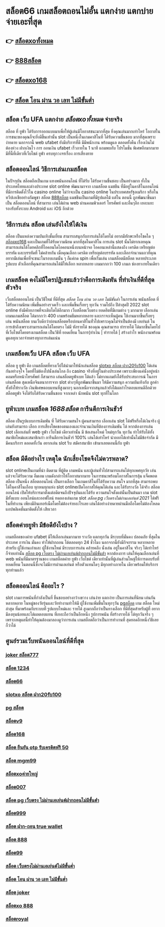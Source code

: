 # สล็อต66  เกมสล็อตถอนไม่อั้น แตกง่าย แตกบ่าย จ่ายเอะที่สุด

## 👉 [สล็อตxoทั้งหมด](https://www.gamblerape.com/demogame/)
## 👉 [888สล็อต](https://m.gamblerape.com/login?action=login)
## 👉 [สล็อตxo168](https://m.gamblerape.com/login?action=login)
## 👉 [สล็อต โอน ผ่าน วอ เลท ไม่มีขั้นต่ำ](https://m.gamblerape.com/login?action=register)

## สล็อต  เว็บ UFA แตกง่าย *สล็อตxoทั้งหมด* จ่ายจริง

สล็อต ที่  ยูฟ่า  ได้รับการออกแบบมาเพื่อให้ผู้เล่นมีโอกาสชนะมากที่สุด ยิ่งคุณเล่นมากเท่าไหร่ โอกาสในการชนะของคุณก็จะยิ่งดีขึ้นเท่านั้น  slot เป็นหนึ่งในเกมคาสิโนที่ ได้รับความชื่นชอบ มากที่สุดเพราะ ง่ายดาย นอกจากนี้ web  ufabet  ยังมีบริการที่ดี มีมีพนักงาน พร้อมดูแล ตลอดทั้งคืน  เรื่องเงินไม่ต้องห่วง ฝากเงินไว   การ ถอนเงิน ufabet เร็วภายใน 1 นาที แถมพบกับ โปรโมชั่น  พิเศษอีกมากมายมีที่นี้ที่เดียวที่เว็บไชต์  ยูฟ่า  ครบทุกวงจรเรื่อง การเสี่ยงทาย


## สล็อตออนไลน์ วิธีการเล่นเกมสล็อต

ในปัจจุบัน  สล็อตถือเป็นเกม แทงพนันออนไลน์ ที่ได้รับ ได้รับความชื่นชอบ เป็นอย่างมาก ทั้งในประเทศไทยและต่างประเทศ slot online พัฒนามาจาก  เกมสล็อต แมชชีน ที่มีอยู่ในคาสิโนออนไลน์   ที่มีการติดตั้งไว้ใน casino online   ไม่ว่าจะเป็น casino online   ในประเทศสหรัฐอเมริกา หรือในทวีปเอเชียอย่างกัมพูชา สล็อต [888สล็อต](https://m.gamblerape.com/login?action=login)  แมชชีนเป็นเกมที่มีรูปผลไม้ แต่ใน ตอนนี้  ถูกพัฒนาขึ้นมาเป็น สล็อตออนไลน์  ที่สามารถ เล่นได้ผ่าน  web  ผ่านคอมพิวเตอร์ โทรศัพท์  และอื่นๆอีก เยอะแยะ รองรับทั้งระบบ Android และ iOS อีกด้วย

## วิธีการเล่น สล็อต เล่นยังไงให้ได้เงิน

สล็อต เป็นแหล่งความบันเทิงชั้นเยี่ยม สามารถสนุกกับการเล่นได้โดยไม่ อยากมีทักษะหรือโชคใด ๆ [สล็อตxo168](https://m.gamblerape.com/login?action=register) และเป็นเกมที่ได้รับความนิยม มากที่สุดในคาสิโน  การเล่น slot นั้นไม่ยากเลยคุณสามารถเล่นได้โดยคลิกที่ไอคอนใดไอคอนหนึ่งบนหน้าจอ ไอคอนเหล่านี้แสดงถึง เครดิต  เหรียญต่อบรรทัด และบรรทัดที่ ไม่คล้ายกัน เมื่อคุณเลือก เครดิต   เหรียญต่อบรรทัด และเลือกจำนวนแถวที่คุณ อยากมีเล่นเพื่อที่จะชนะในรอบเกมนั้น ๆ ก็แค่กด   spin เพื่อเริ่มเล่น เกมสล็อตมีสล็อต หลายประเภท รูปแบบ ตัวเลือกที่คุณสามารถเล่นได้มีให้เลือก หลากหลาย เกมมากกว่า 100 เกมภ ช่องทางายในเดียว


##  เกมสล็อต คงไม่มีใครปฏิเสธแล้วว่าคือการเดิมพัน ที่ทำเงินที่ดีที่สุดตัวจริง

 เว็บสล็อตออนไลน์ เป็นวิธีใหม่  ที่ดีที่สุด *สล็อต โอน ผ่าน วอ เลท ไม่มีขั้นต่ำ* ในการเล่น พนันสล็อต ที่ได้รับความนิยม  เพิ่มขึ้นอย่างรวดเร็ว และเพิ่มขึ้นเรื่อยๆ ทุกวัน รวมไปถึง ปีล่าสุดปี 2022 slot online ยังมีศักยภาพที่จะเติบโตได้อีกมาก เว็บสล็อตเว็บตรง  ยอดฮิตที่มีเกมต่าง ๆ มากมาย เลือกเล่นเกมนเกมสล็อต ได้มากกว่า 400 เกมพร้อมธีมหลากหลาย และเราจะเห็นผู้คน ใช้งานมากขึ้นเรื่อยๆ เล่น พนันสล็อต บนเว็บดีกว่าบ่อนสล็อตหรือบ่อนคาสิโนทั่วไปเพราะคุณไม่จำเป็นต้องมี เอเย่นต์ ในการเข้าถึงเพราะสามารถเล่นได้โดยตรง ไม่มี หักรายได้ ของคุณ คุณสามารถ ทำรายได้ ได้มากขึ้นโดยไปที่เว็บไซต์โดยตรงเกมสล็อต เป็นวิธีที่ ยอดเยี่ยม ในการ{ทำเงิน | ทำรายได้ | สร้างกำไร พนักงานพร้อมดูแลทุกเวลาจ่ายตรงทุกการเล่นแน่น

##  เกมสล็อตเว็บ UFA สล็อต   เว็บ UFA

สล็อต ยู ยูฟ่า คือ  เกมสล็อตที่ทางเว็ปได้นำมาให้นักเล่นสล็อต  [slotxo สล็อต ฝาก20รับ100](https://m.gamblerape.com/login?action=register) ได้เล่นกันอย่างจุใจ โดยที่ไม่ต้องไปนั่งเล่นไกล ถึง casino จริงที่อยู่ในต่างประเทศ เพราะเพียงแค่นั่งอยู่หน้าคอมหรือหน้าโทรศัพท์ ก็สามารถ เล่นสล็อตยูฟ่าเบท  ได้แล้ว  ไม่ยากแถมยังได้รับประสบการณ์ ในการเล่นสล็อต สุดเหนือจินตนาการจาก slot ต่างๆที่ถูกพัฒนาขึ้นมา ให้มีความสนุก ความบันเทิงกับ ลูกค้า ทั้งยังให้รางวัล เงินพิเศษตอบแทนที่สูงมากๆ นอกเหนือจากสนุกแล้วยังได้ผลกำไรตอบแทนดีอีกด้วย  สล็อตยูฟ่า จึงได้รับได้รับความชื่นชอบ จากเหล่า นักพนัน  slot  ทุกที่ในโลก


## ยูฟ่าเบท  เกมสล็อต ***1688สล็อต*** การีนตีการเงินชัวร์

สล็อต เป็นรูปแบบการเดิมพัน ที่  ได้รับความสนใจ ผู้คนสามารถ เลือกเล่น slot ได้ฟรีหรือได้เงินจริง ผู้เล่นยังสามารถ เลือก การเสี่ยงโชคของตนเองและจำนวนเงินที่ต้องการเดิมพัน ได้ หากต้องการเล่น slot เลือกเล่นที่ web   ยูฟ่า เว็บไชต์ เดียวเท่านั้น มี ข้อเสนอใหม่ ใหม่ทุกวัน ทุกวัน   ทำให้รับได้ทั้ง สมาชิกใหม่และสมาชิกเก่า การีนตีการเงินชัวร์ 100% เล่นได้เท่าไหร่ นำออกได้เท่านั้นไม่มีข้อจำกัด มี มีคนบริการ ตลอดทั้งวัน   อยากเล่น slot รีบ สมัครสมาชิก เข้ามาเลยตอนนี้กับ  ยูฟ่า


## สล็อต  มีดีอย่างไร เหตุใด  นักเสี่ยงโชคจึงไม่ควรพลาด?

 slot onlineเป็นเกมที่น่า ติดตาม ที่ผู้ติด เกมพนัน และผู้เล่นทั่วไปสามารถเล่นได้ทุกเพศทุกวัย เล่นแล้วจะได้รับความ อิ่มเอม เกมดังกล่าวให้โอกาสมากมาย ในการชนะพร้อมโอกาสในการลุ้น แจ็คพอต  สล็อต เป็นหนึ่ง สล็อตออนไลน์ เป็นทางเลือก ในเกมคาสิโนที่ได้รับความ สนใจ มากที่สุด สามารถพบได้ในคาสิโนเกือบ ทุกหนทุกแห่ง  slot onlineเปิดโอกาสให้คุณได้เล่น และได้รับรางวัล ได้จริง สล็อตออนไลน์  เปิดให้บริการมาตั้งแต่อดีตจนถึงปัจจุบันและได้รับ ความสนใจตั้งแต่นั้นเป็นต้นมา เกม slot มีทั้งแบบ ออนไลน์และออฟไลน์ ทดลองเล่นเกม slot *สล็อต pg เว็บตรงไม่ผ่านเอเย่นต์ 2021* ได้ฟรีในที่ทำงาน เพียงมีอินเทอร์เน็ตโดยไม่ต้องจ่ายอะไรเลย เล่นได้อย่างง่ายดายผ่านมือถือโดยไม่ต้องโหลดแอปพลิเคชั่นมาติดตั้งให้ เสียเวลา 


## สล็อตค่ายยูฟ่า มีข้อดียังไงบ้าง ?
 เกมสล็อตของค่าย ufabet มีให้เลือกเล่นมากมาย  รางวัล  แตกทุกวัน มีระบบที่มั่นคง ปลอดภัย  ที่สุดในประเทศ การเงิน มั่นคง   ทำให้ฝากถอน ได้ตลอดทุก 24 ชั่วโมง นอกจากนี้ยังมีกิจกรรม หลากหลาย สำหรับ ผู้ใช้งานเก่าและ ผู้ใช้งานใหม่ มีระบบการเล่น  คล้ายคลึง  นั่งเล่น อยู่ในคาสิโน  จริงๆ ได้เท่าไหร่ก็จ่ายเท่านั้น [สล็อต pg เว็บตรง ไม่ผ่านเอเย่นต์ฝากถอนไม่มีขั้นต่ํา]() หากต้องการ เล่นให้คุณเลือกเล่นที่ web พนันที่มีมาตรฐานของ เกมสล็อตค่าย ยูฟ่า เว็บไชต์ เดียวเท่านั้นที่ผู้เล่นส่วนใหญ่ให้การตอบรับที่ ยอดเยี่ยม ในตอนนี้ซึ่งจะไม่มีการผ่านเอเย่นต์ หรือตัวแทนใดๆ มีทุกอย่างภายใน เดียวพร้อมให้บริการทุกท่านแล้ว

## สล็อตออนไลน์ คืออะไร ?

 slot   เกมการพนันที่กำลังเป็นที่ ชื่นชอบอย่างกว้างขวาง  เล่นง่าย แตกง่าย  เป็นการเล่นที่นิยม เล่นกัน หลากหลาย ในหมู่ของวัยรุ่นและวัยทำงานทำให้มี ผู้ใช้งานเพิ่มขึ้นในทุกๆวัน  [pgสล็อต]() เกม สล็อต ใหม่ ล่าสุด ที่มาพร้อมกับระบบที่ รูปแบบใหม่และ รายได้ สูงมากถือว่าเป็นทางเลือก ที่ดีที่สุดสำหรับผู้ที่ อยากมีลงทุนน้อยและได้ผลตอบแทน ที่เยอะถือว่าเป็นอีกหนึ่ง รูปการพนัน ที่สร้างรายได้ ได้ทุกวันจริง ๆ เพราะเหตุผลนี้ทำให้คุณต้องมาลองดูว่าการเล่น เกมสล็อตถือว่าเป็นการทำงานที่ สุดยอดอีกหนึ่งวิธีเลยก็ว่าได้

## ศูนย์รวมเว็บพนันออนไลน์ที่ดีที่สุด

### [joker สล็อต777](https://atom.io/themes/สมัคร%20สล็อตเว็บตรง%20สล็อต%20666%20สล็อตออนไลน์%20ทดลองเล่นสล็อตทุกค่าย%20ใหม่ล่าสุด2022)
### [สล็อต 1234](https://atom.io/themes/ทดลองเล่นสล็อต%20สมัคร%20สล็อต168%20สล็อตออนไลน์%20PGSLOT%20สล็อตฟรี%20รวมทุกเว็บดัง%20รวมทุกค่ายใหม่)
### [สล็อต66](https://atom.io/themes/สมัคร%20เว็บตรง%20สล็อต%20888%20ฟรีเครดิต%2050%20สล็อตออนไลน์%20ทดลองเล่นสล็อตทุกค่าย%20ใหม่ล่าสุด2022)
### [slotxo สล็อต ฝาก20รับ100](https://atom.io/themes/สมัคร%20สล็อตเว็บตรง%20สล็อต%20โอน%20ผ่าน%20วอ%20เลท%20ไม่มีขั้น%20ต่ํา%202021%20ทดลองเล่น%20เกมสล็อต%20ใหม่ล่าสุด2022)
### [pg สล็อต](https://atom.io/themes/เว็บเกมทดลองเล่นสล็อตฟรี%20สล็อต66%20สล็อตออนไลน์%20สล็อตPG%20รวมทุกค่ายใหม่%20อัพเดทเกมส์ใหม่2022)
### [สล็อตv9](https://atom.io/themes/สมัคร%20เว็บตรง%20joker%20สล็อต%20ฝาก10รับ100%20สล็อตออนไลน์%20ทดลองเล่นสล็อตทุกค่าย%20ใหม่ล่าสุด2022)
### [สล็อต168](https://atom.io/themes/ทางเข้า%20สล็อต%20เว็บตรง%20สล็อต%20ยืนยัน%20otp%20รับเครดิตฟรี%20ไม่ต้องฝากเงิน%20ไม่ต้องแชร์%20ทดลองเล่น%20เกมสล็อต%20ใหม่ล่าสุด2022)
### [สล็อต ยืนยัน otp รับเครดิตฟรี 50](https://atom.io/themes/ทดลองเล่นสล็อต%20สมัคร%20สล็อตxo%20สล็อตออนไลน์%20PGSLOT%20สล็อตฟรี%20รวมทุกเว็บดัง%20รวมทุกค่ายใหม่)
### [สล็อต mgm99](https://atom.io/themes/เว็บตรง%20สล็อตpgวอเลท%20สล็อตออนไลน์%20สล็อตPG%20ทดลองเล่นฟรี%20เล่นง่าย%20แตกไว%20รวมทุกค่ายใหม่%20อัพเดทเกมส์ใหม่2022)
### [สล็อตxoค่ายใหญ่](https://atom.io/themes/ทางเข้า%20เว็บตรง%20สล็อต99%20สล็อตออนไลน์%20สล็อตPG%20ทดลองเล่นฟรี%20เล่นง่าย%20แตกไว%20รวมทุกค่ายใหม่%202022)
### [สล็อต007](https://atom.io/themes/เว็บตรง%20pgสล็อต%20สล็อตออนไลน์%20สล็อตPG%20ทดลองเล่นฟรี%20เล่นง่าย%20แตกไว%20รวมทุกค่ายใหม่%202022)
### [สล็อต pg เว็บตรง ไม่ผ่านเอเย่นต์ฝากถอนไม่มีขั้นต่ํา](https://atom.io/themes/ทางเข้า%20เว็บตรง%20slotxo%20สล็อต%20ฝาก10รับ100%20สล็อตออนไลน์%20สล็อตPG%20ทดลองเล่นฟรี%20เล่นง่าย%20แตกไว%20ใหม่ล่าสุด2022)
### [สล็อต999](https://atom.io/themes/สมัคร%20สล็อตเว็บตรง%20สล็อต%20โอน%20ผ่าน%20วอ%20เลท%20ไม่มีขั้นต่ำ%20สล็อตออนไลน์%20เกมสล็อตที่ดีที่สุด%20ใหม่ล่าสุด2022)
### [สล็อต ฝาก-ถอน true wallet](https://atom.io/themes/สมัคร%20สล็อตเว็บตรง%20สล็อต66%20ทดลองเล่น%20สล็อตออนไลน์%20เกมสล็อตที่ดีที่สุด%20ใหม่ล่าสุด2022)
### [สล็อต 888](https://atom.io/themes/ทางเข้า%20สล็อต%20เว็บตรง%20สล็อต%20pg%20เว็บตรง%20ไม่ผ่านเอเย่นต์%20ทดลองเล่น%20เกมสล็อต%20ใหม่ล่าสุด2022)
### [สล็อต99](https://atom.io/themes/สมัคร%20สล็อตเว็บตรง%20เว็บ%20สล็อต%20แตก%20ง่าย%202021%20ฝาก%20ถอน%20ไม่มี%20ขั้น%20ต่ำ%20ทดลองเล่น%20เกมสล็อตที่ดีที่สุด%20ใหม่ล่าสุด2022)
### [สล็อต เว็บตรงไม่ผ่านเอเย่นต์ไม่มีขั้นต่ำ](https://atom.io/themes/สมัคร%20สล็อตเว็บตรง%20สล็อต%20pg%20เว็บตรง%20ไม่ผ่านเอเย่นต์%20สล็อตออนไลน์%20ทดลองเล่น%20เกมสล็อตที่ดีที่สุด%20ใหม่ล่าสุด2022)
### [สล็อต โอน ผ่าน วอ เลท ไม่มีขั้นต่ำ](https://atom.io/themes/ทดลองเล่นสล็อต%202022%20ไม่ต้องสมัคร%20สล็อต%20เครดิตฟรี%2050%20ไม่ต้องฝากก่อน%20ไม่ต้องแชร์%20สล็อตออนไลน์%20PGSLOT%20สล็อตฟรี%20รวมทุกเว็บดัง%20รวมทุกค่ายใหม่)
### [สล็อต joker](https://atom.io/themes/สมัคร%20สล็อตเว็บตรง%20pgสล็อต%20สล็อตออนไลน์%20ทดลองเล่น%20เกมสล็อตที่ดีที่สุด%20ใหม่ล่าสุด2022)
### [สล็อตxo 888](https://atom.io/themes/สมัคร%20เว็บตรง%20joker%20สล็อต%20ฝาก10รับ100%20ไม่ผ่านเอเย่นต์%20สล็อตออนไลน์%20ทดลองเล่นสล็อตทุกค่าย%20ใหม่ล่าสุด2022)
### [สล็อตroyal](https://atom.io/themes/เว็บเกมสล็อตออนไลน์ทดลองเล่นฟรี%20สล็อต999%20สล็อตออนไลน์%20สล็อตPG%20รวมทุกค่ายใหม่%20อัพเดทเกมส์ใหม่2022)